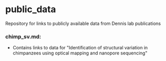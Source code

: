 # public_data
Repository for links to publicly available data from Dennis lab publications 

### chimp_sv.md: 
- Contains links to data for "Identification of structural variation in chimpanzees using optical mapping and nanopore sequencing"
